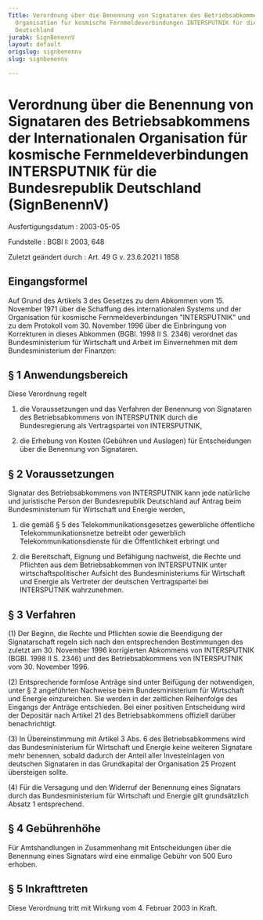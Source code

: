 ```yaml
---
Title: Verordnung über die Benennung von Signataren des Betriebsabkommens der Internationalen
  Organisation für kosmische Fernmeldeverbindungen INTERSPUTNIK für die Bundesrepublik
  Deutschland
jurabk: SignBenennV
layout: default
origslug: signbenennv
slug: signbenennv

---
```


# Verordnung über die Benennung von Signataren des Betriebsabkommens der Internationalen Organisation für kosmische Fernmeldeverbindungen INTERSPUTNIK für die Bundesrepublik Deutschland (SignBenennV)

Ausfertigungsdatum
:   2003-05-05

Fundstelle
:   BGBl I: 2003, 648

Zuletzt geändert durch
:   Art. 49 G v. 23.6.2021 I 1858


## Eingangsformel

Auf Grund des Artikels 3 des Gesetzes zu dem Abkommen vom 15. November
1971 über die Schaffung des internationalen Systems und der
Organisation für kosmische Fernmeldeverbindungen "INTERSPUTNIK" und zu
dem Protokoll vom 30. November 1996 über die Einbringung von
Korrekturen in dieses Abkommen (BGBl. 1998 II S. 2346) verordnet das
Bundesministerium für Wirtschaft und Arbeit im Einvernehmen mit dem
Bundesministerium der Finanzen:


## § 1 Anwendungsbereich

Diese Verordnung regelt

1.  die Voraussetzungen und das Verfahren der Benennung von Signataren des
    Betriebsabkommens von INTERSPUTNIK durch die Bundesregierung als
    Vertragspartei von INTERSPUTNIK,


2.  die Erhebung von Kosten (Gebühren und Auslagen) für Entscheidungen
    über die Benennung von Signataren.





## § 2 Voraussetzungen

Signatar des Betriebsabkommens von INTERSPUTNIK kann jede natürliche
und juristische Person der Bundesrepublik Deutschland auf Antrag beim
Bundesministerium für Wirtschaft und Energie werden,

1.  die gemäß § 5 des Telekommunikationsgesetzes gewerbliche öffentliche
    Telekommunikationsnetze betreibt oder gewerblich
    Telekommunikationsdienste für die Öffentlichkeit erbringt und


2.  die Bereitschaft, Eignung und Befähigung nachweist, die Rechte und
    Pflichten aus dem Betriebsabkommen von INTERSPUTNIK unter
    wirtschaftspolitischer Aufsicht des Bundesministeriums für Wirtschaft
    und Energie als Vertreter der deutschen Vertragspartei bei
    INTERSPUTNIK wahrzunehmen.





## § 3 Verfahren

(1) Der Beginn, die Rechte und Pflichten sowie die Beendigung der
Signatarschaft regeln sich nach den entsprechenden Bestimmungen des
zuletzt am 30. November 1996 korrigierten Abkommens von INTERSPUTNIK
(BGBl. 1998 II S. 2346) und des Betriebsabkommens von INTERSPUTNIK vom
30\. November 1996.

(2) Entsprechende formlose Anträge sind unter Beifügung der
notwendigen, unter § 2 angeführten Nachweise beim Bundesministerium
für Wirtschaft und Energie einzureichen. Sie werden in der zeitlichen
Reihenfolge des Eingangs der Anträge entschieden. Bei einer positiven
Entscheidung wird der Depositär nach Artikel 21 des Betriebsabkommens
offiziell darüber benachrichtigt.

(3) In Übereinstimmung mit Artikel 3 Abs. 6 des Betriebsabkommens wird
das Bundesministerium für Wirtschaft und Energie keine weiteren
Signatare mehr benennen, sobald dadurch der Anteil aller
Investeinlagen von deutschen Signataren in das Grundkapital der
Organisation 25 Prozent übersteigen sollte.

(4) Für die Versagung und den Widerruf der Benennung eines Signatars
durch das Bundesministerium für Wirtschaft und Energie gilt
grundsätzlich Absatz 1 entsprechend.


## § 4 Gebührenhöhe

Für Amtshandlungen in Zusammenhang mit Entscheidungen über die
Benennung eines Signatars wird eine einmalige Gebühr von 500 Euro
erhoben.


## § 5 Inkrafttreten

Diese Verordnung tritt mit Wirkung vom 4. Februar 2003 in Kraft.

